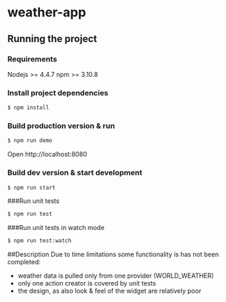 # weather-app

## Running the project

### Requirements
Nodejs >= 4.4.7
npm >= 3.10.8

### Install project dependencies
```bash
$ npm install
```

### Build production version & run
```bash
$ npm run demo
```
Open http://localhost:8080

### Build dev version & start development
```bash
$ npm run start
```

###Run unit tests
```bash
$ npm run test
```
###Run unit tests in watch mode
```bash
$ npm run test:watch
```

##Description
Due to time limitations some functionality is has not been completed:
- weather data is pulled only from one provider (WORLD_WEATHER)
- only one action creator is covered by unit tests
- the design, as also look & feel of the widget are relatively poor
